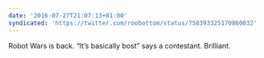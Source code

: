 ```yaml
---
date: '2016-07-27T21:07:13+01:00'
syndicated: 'https://twitter.com/roobottom/status/758393325170860032'
---
```

Robot Wars is back. “It’s basically bost” says a contestant. Brilliant.
